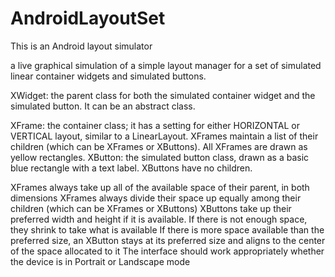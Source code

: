 # AndroidLayoutSet

This is an Android layout simulator

a live graphical simulation of a simple layout manager for a set of simulated linear container widgets and simulated buttons.

XWidget: the parent class for both the simulated container widget and the simulated button. It can be an abstract class.

XFrame: the container class; it has a setting for either HORIZONTAL or VERTICAL layout, similar to a LinearLayout. XFrames
maintain a list of their children (which can be XFrames or XButtons). All XFrames are drawn as yellow rectangles.
XButton: the simulated button class, drawn as a basic blue rectangle with a text label. XButtons have no children.

XFrames always take up all of the available space of their parent, in both dimensions
XFrames always divide their space up equally among their children (which can be XFrames or XButtons)
XButtons take up their preferred width and height if it is available.
If there is not enough space, they shrink to take what is available
If there is more space available than the preferred size, an XButton stays at its preferred size and aligns to the center of the
space allocated to it
The interface should work appropriately whether the device is in Portrait or Landscape mode

